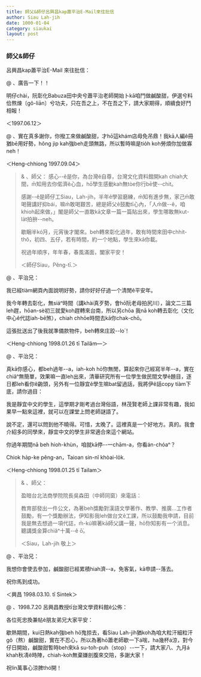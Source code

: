 ```yaml
---
title: 師父&師仔呂興昌kap蕭平治E-Mail來往批信
author: Siau Lah-jih
date: 1000-01-04
category: siaukai
layout: post
---
```


### 師父&師仔

呂興昌kap蕭平治E-Mail 來往批信：

  

@ 、廣告一下！！

明仔chài，阮彰化Babuza田中央兮蕭平治老師開始卜kā咱鬥做鹹酸甜，伊選兮料佮熬煉〔gô-liān〕兮功夫，只在吾之上，不在吾之下，請大家期得，順續食好鬥相報！

＜1997.06.12＞

  

@ 、實在真多謝你，你撥工來做鹹酸甜，才hō͘這khám店毋免吊鼎！我kā人編ê冊猶bē用好勢，hông jip kah強beh走頭無路，所以暫時嘛是tio̍h koh勞煩你加做寡neh！

＜Heng-chhiong 1997.09.04＞
 

> & 、師父：
感心--ê是你，為台灣ê自尊，台灣文化資料館開kah chiah大間，m̄知用去你偌濟ê心血，hō͘學生感動kah無tòe你行bē使--chit。
> 
> 感謝--ê是師仔工Siau，Lah-jih，半年ê學習磨練，m̄知有進步無，家己m̄敢喝聲講好抑bái，嘛m̄敢喝艱苦，總是師父ê鼓勵tī心內，「人m̄做--ê，咱khioh起來做，」閣是師父一直敢kā文章一篇一篇貼出來，學生哪敢無kut-la̍t拍拚--neh。
> 
> 歇睏半kó͘月，元宵後才閣來。beh轉來彰化過年，敢有時間來田中chhit-thô，初四、五仔，若有時間，約一个地點，學生來kā你載。
> 
> 祝過年順序，年年春，春風滿面，闔家平安！
> 
>＜師仔Siau，Pêng-tī.＞

  

@ 、平治兄：

我已經tiàm網頁內面說明好勢，請你好好仔過一个清閒ê平安年。

我今年轉去彰化，無siáⁿ時間（講khài真歹勢，會hō͘阮老母拍尻川），論文二三篇leh趕，hōan-sè初三就愛koh趕轉來台南，所以另chōa 我nā koh轉去彰化（文化中心ê代誌iah-bē煞），chiah chhōe時間去kā你chak-chō。

這張批送出了後我就準備款物件，beh轉來庄跤--lo͘！

＜Heng-chhiong 1998.01.26 tī Tailâm—＞

@ 、平治兄：

真kā你感心，都beh過年--a，iah-koh hō͘你無閒，算起來你己經寫半年--a，實在chiâⁿ無簡單，效果嘛一直leh出來，清華研究所有一位學生做民間文學ê題目，逐日都leh看你ê齣頭，另外有一位靜宜ê學生嘛bat留過話，我將伊ê話copy tiàm下底，請你過目：

我是靜宜中文的學生，這學期才剛考過台灣俗語，林茂賢老師上課非常有趣，我如果早一點來這裡，就可以在課堂上問老師謎語了。

說不定，還可以問到他不曉得。可惜，太晚了。這裡真是一个好地方。真的。我會介紹多的同學來，靜宜中文的學生非常適合來這个網站。

你過年期間nā beh hioh-khùn，咱就kā停--一chām-a，你看án-chóaⁿ？

Chiok ha̍p-ke pêng-an，Taioan sin-nî khòai-lo̍k.

＜Heng-chhiong 1998.01.25 tī Tailam＞

  

> & 、師父：
> 
> 盈暗台北法商學院院長吳森田（中師同窗）來電話：
> 
> 教育部發出一件公文，為著beh獎勵對漢語文學著作、教學、推廣…工作者鼓勵，有一个獎勵辦法，伊知影我leh做台文ê工課，所以鼓勵我申請，目前我是無去想過一項代誌，m̄-kú嘛著kā師父講一聲，hō͘你知影有一个消息。聽講獎金算chiâⁿ十萬--ê ō͘。
> 
> ＜Siau，Lah-jih 敬上＞

  

@ 、平治兄：

我想你會使去參加，鹹酸甜已經累積hiah濟--a，免客氣，kā申請--落去。

祝你馬到成功。

＜興昌 1998.03.10. tī Sintek＞

@ 、1998.7.20 呂興昌教授tī台灣文學資料館ê公佈：

各位死忠換兼帖ê朋友弟兄大家平安：

歇熱期間，kui日熱kah強beh hō͘鬼掠去，看Siau Lah-jih猶koh為咱大粒汗細粒汗gô（熬）鹹酸甜，實在不忍心，所以為著hō͘蕭老師歇一下á喘，ha幾杯á涼，對今仔日開始，鹹酸甜暫時beh來kā su-to͘h-puh（stop）--一下，請大家八、九月á khah秋凊ê時陣，chiah-koh無棄嫌剖腹來交陪，多謝大家！

祝lín萬事心涼脾thó͘開！
